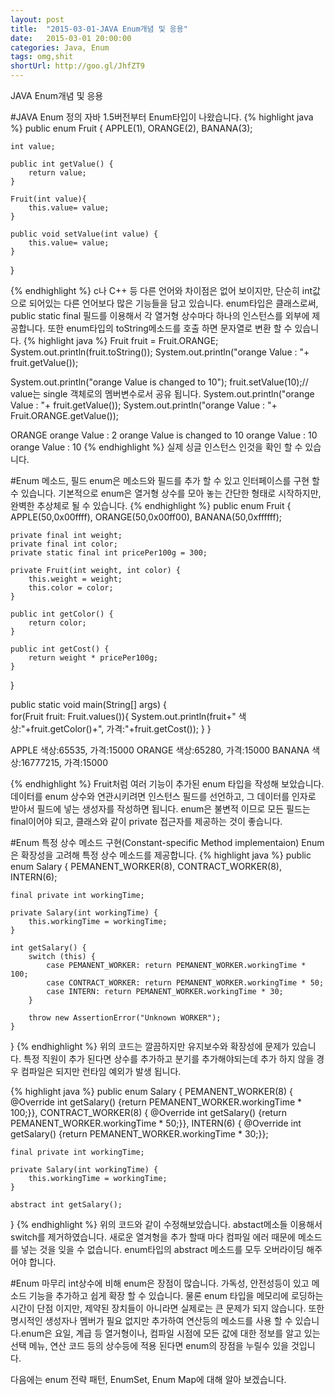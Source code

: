 ```yaml
---
layout: post
title:  "2015-03-01-JAVA Enum개념 및 응용"
date:   2015-03-01 20:00:00
categories: Java, Enum
tags: omg,shit
shortUrl: http://goo.gl/JhfZT9
---
```


JAVA Enum개념 및 응용

#JAVA Enum 정의
자바 1.5버전부터 Enum타입이 나왔습니다. 
{% highlight java %}
public enum Fruit {
    APPLE(1), ORANGE(2), BANANA(3);
    
    int value;
    
    public int getValue() {
        return value;
    }

    Fruit(int value){
        this.value= value;
    }
    
    public void setValue(int value) {
        this.value= value;
    }
}

{% endhighlight %}
c나 C++ 등 다른 언어와 차이점은 없어 보이지만, 단순히 int값으로 되어있는 다른 언어보다 많은 기능들을 담고 있습니다.
enum타입은 클래스로써, public static final 필드를 이용해서 각 열거형 상수마다 하나의 인스턴스를 외부에 제공합니다. 
또한 enum타입의 toString메소드를 호출 하면 문자열로 변환 할 수 있습니다. 
{% highlight java %}
Fruit fruit = Fruit.ORANGE;
System.out.println(fruit.toString());
System.out.println("orange Value : "+ fruit.getValue());

System.out.println("orange Value is changed to 10");
fruit.setValue(10);// value는 single 객체로의 멤버변수로서 공유 됩니다.
System.out.println("orange Value : "+ fruit.getValue());
System.out.println("orange Value : "+ Fruit.ORANGE.getValue());


ORANGE
orange Value : 2
orange Value is changed to 10
orange Value : 10
orange Value : 10
{% endhighlight %}
실제 싱글 인스턴스 인것을 확인 할 수 있습니다.

#Enum 메소드, 필드 
enum은 메소드와 필드를 추가 할 수 있고 인터페이스를 구현 할 수 있습니다. 기본적으로 enum은 열거형 상수를 모아 놓는 간단한 형태로 시작하지만, 완벽한 추상체로 될 수 있습니다. 
{% endhighlight %}
public enum Fruit {
    APPLE(50,0x00ffff), ORANGE(50,0x00ff00), BANANA(50,0xffffff);
    
    private final int weight;
    private final int color;
    private static final int pricePer100g = 300;
    
    private Fruit(int weight, int color) {
        this.weight = weight;
        this.color = color;
    }
    
    public int getColor() {
        return color;
    }

    public int getCost() {
        return weight * pricePer100g;
    }
}

public static void main(String[] args) {        
        for(Fruit fruit: Fruit.values()){
            System.out.println(fruit+" 색상:"+fruit.getColor()+", 가격:"+fruit.getCost());
        }
}

APPLE 색상:65535, 가격:15000
ORANGE 색상:65280, 가격:15000
BANANA 색상:16777215, 가격:15000

{% endhighlight %}
Fruit처럼 여러 기능이 추가된 enum 타입을 작성해 보았습니다. 데이터를 enum 상수와 연관시키려면 인스턴스 필드를 선언하고, 그 데이터를 인자로 받아서 필드에 넣는 생성자를 작성하면 됩니다. enum은 불변적 이므로 모든 필드는 final이어야 되고, 클래스와 같이 private 접근자를 제공하는 것이 좋습니다.

#Enum 특정 상수 메소드 구현(Constant-specific Method implementaion)
Enum은 확장성을 고려해 특정 상수 메소드를 제공합니다.
{% highlight java %}
public enum Salary {
    PEMANENT_WORKER(8), CONTRACT_WORKER(8), INTERN(6);

    final private int workingTime;

    private Salary(int workingTime) {
        this.workingTime = workingTime;
    }

    int getSalary() {
        switch (this) {
            case PEMANENT_WORKER: return PEMANENT_WORKER.workingTime * 100;
            case CONTRACT_WORKER: return PEMANENT_WORKER.workingTime * 50;
            case INTERN: return PEMANENT_WORKER.workingTime * 30;
        }
        
        throw new AssertionError("Unknown WORKER");
    }
}
{% endhighlight %}
위의 코드는 깔끔하지만 유지보수와 확장성에 문제가 있습니다. 특정 직원이 추가 된다면 상수를 추가하고 분기를 추가해야되는데 추가 하지 않을 경우 컴파일은 되지만 런타임 예외가 발생 됩니다.  


{% highlight java %}
public enum Salary {
    PEMANENT_WORKER(8) { @Override int getSalary() {return PEMANENT_WORKER.workingTime * 100;}},
    CONTRACT_WORKER(8) { @Override int getSalary() {return PEMANENT_WORKER.workingTime * 50;}},
    INTERN(6) { @Override int getSalary() {return PEMANENT_WORKER.workingTime * 30;}};

    final private int workingTime;

    private Salary(int workingTime) {
        this.workingTime = workingTime;
    }

    abstract int getSalary();
}
{% endhighlight %}
위의 코드와 같이 수정해보았습니다. abstact메소들 이용해서 switch를 제거하였습니다. 새로운 열겨형을 추가 할때 마다 컴파일 에러 때문에 메소드를 넣는 것을 잊을 수 없습니다. enum타입의 abstract 메소드를 모두 오버라이딩 해주어야 합니다.


#Enum 마무리
int상수에 비해 enum은 장점이 많습니다. 가독성, 안전성등이 있고 메소드 기능을 추가하고 쉽게 확장 할 수 있습니다. 물론 enum 타입을 메모리에 로딩하는 시간이 단점 이지만, 제약된 장치들이 아니라면 실제로는 큰 문제가 되지 않습니다. 또한 명시적인 생성자나 멤버가 필요 없지만 추가하여 연산등의 메소드를 사용 할 수 있습니다.enum은 요일, 계급 등 열거형이나, 컴파일 시점에 모든 값에 대한 정보를 알고 있는 선택 메뉴, 연산 코드 등의 상수등에 적용 된다면 enum의 장점을 누릴수 있을 것입니다. 

다음에는 enum 전략 패턴, EnumSet, Enum Map에 대해 알아 보겠습니다. 